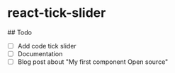# react-tick-slider

## Todo

- [ ] Add code tick slider
- [ ] Documentation
- [ ] Blog post about "My first component Open source"

